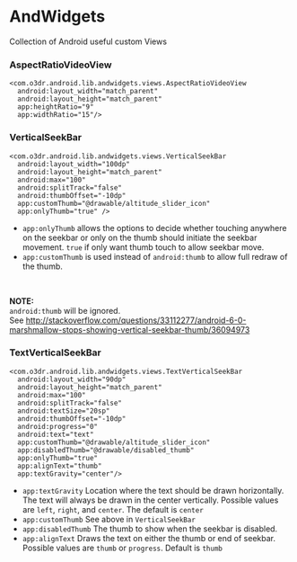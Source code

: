 # AndWidgets
Collection of Android useful custom Views

### AspectRatioVideoView 
```
<com.o3dr.android.lib.andwidgets.views.AspectRatioVideoView
  android:layout_width="match_parent"
  android:layout_height="match_parent"
  app:heightRatio="9"
  app:widthRatio="15"/>
```        

### VerticalSeekBar
```
<com.o3dr.android.lib.andwidgets.views.VerticalSeekBar
  android:layout_width="100dp"
  android:layout_height="match_parent"
  android:max="100"
  android:splitTrack="false"
  android:thumbOffset="-10dp"
  app:customThumb="@drawable/altitude_slider_icon"
  app:onlyThumb="true" />
```

* `app:onlyThumb` allows the options to decide whether touching anywhere on the seekbar or only on the thumb should initiate  the seekbar movement. `true` if only want thumb touch to allow seekbar move. <br/>
* `app:customThumb` is used instead of `android:thumb` to allow full redraw of the thumb.
<br/>

**NOTE:** <br/>
`android:thumb` will be ignored. <br/>
See http://stackoverflow.com/questions/33112277/android-6-0-marshmallow-stops-showing-vertical-seekbar-thumb/36094973

### TextVerticalSeekBar
```
<com.o3dr.android.lib.andwidgets.views.TextVerticalSeekBar
  android:layout_width="90dp"
  android:layout_height="match_parent"
  android:max="100"
  android:splitTrack="false"
  android:textSize="20sp"
  android:thumbOffset="-10dp"
  android:progress="0"
  android:text="text"
  app:customThumb="@drawable/altitude_slider_icon"
  app:disabledThumb="@drawable/disabled_thumb"
  app:onlyThumb="true"
  app:alignText="thumb"
  app:textGravity="center"/>
```        

* `app:textGravity` Location where the text should be drawn horizontally. The text will always be drawn in the center vertically. Possible values are `left`, `right`, and `center`. The default is `center`
* `app:customThumb` See above in `VerticalSeekBar`
* `app:disabledThumb` The thumb to show when the seekbar is disabled.
* `app:alignText` Draws the text on either the thumb or end of seekbar. Possible values are `thumb` or `progress`. Default is `thumb`
